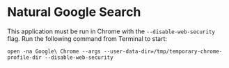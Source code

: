 # Natural Google Search

This application must be run in Chrome with the `--disable-web-security` flag. Run the following command from Terminal to start:
```
open -na Google\ Chrome --args --user-data-dir=/tmp/temporary-chrome-profile-dir --disable-web-security
```

